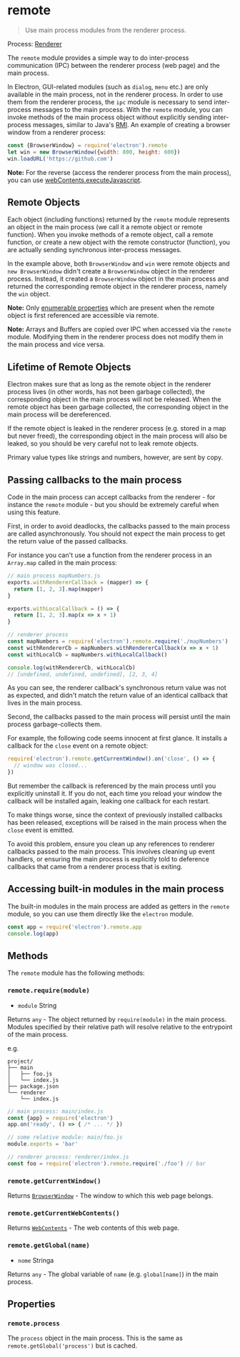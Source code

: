 # remote

> Use main process modules from the renderer process.

Process: [Renderer](../glossary.md#renderer-process)

The `remote` module provides a simple way to do inter-process communication (IPC) between the renderer process (web page) and the main process.

In Electron, GUI-related modules (such as `dialog`, `menu` etc.) are only available in the main process, not in the renderer process. In order to use them from the renderer process, the `ipc` module is necessary to send inter-process messages to the main process. With the `remote` module, you can invoke methods of the main process object without explicitly sending inter-process messages, similar to Java's [RMI](http://en.wikipedia.org/wiki/Java_remote_method_invocation). An example of creating a browser window from a renderer process:

```javascript
const {BrowserWindow} = require('electron').remote
let win = new BrowserWindow({width: 800, height: 600})
win.loadURL('https://github.com')
```

**Note:** For the reverse (access the renderer process from the main process), you can use [webContents.executeJavascript](web-contents.md#contentsexecutejavascriptcode-usergesture-callback).

## Remote Objects

Each object (including functions) returned by the `remote` module represents an object in the main process (we call it a remote object or remote function). When you invoke methods of a remote object, call a remote function, or create a new object with the remote constructor (function), you are actually sending synchronous inter-process messages.

In the example above, both `BrowserWindow` and `win` were remote objects and `new BrowserWindow` didn't create a `BrowserWindow` object in the renderer process. Instead, it created a `BrowserWindow` object in the main process and returned the corresponding remote object in the renderer process, namely the `win` object.

**Note:** Only [enumerable properties](https://developer.mozilla.org/en-US/docs/Web/JavaScript/Enumerability_and_ownership_of_properties) which are present when the remote object is first referenced are accessible via remote.

**Note:** Arrays and Buffers are copied over IPC when accessed via the `remote` module. Modifying them in the renderer process does not modify them in the main process and vice versa.

## Lifetime of Remote Objects

Electron makes sure that as long as the remote object in the renderer process lives (in other words, has not been garbage collected), the corresponding object in the main process will not be released. When the remote object has been garbage collected, the corresponding object in the main process will be dereferenced.

If the remote object is leaked in the renderer process (e.g. stored in a map but never freed), the corresponding object in the main process will also be leaked, so you should be very careful not to leak remote objects.

Primary value types like strings and numbers, however, are sent by copy.

## Passing callbacks to the main process

Code in the main process can accept callbacks from the renderer - for instance the `remote` module - but you should be extremely careful when using this feature.

First, in order to avoid deadlocks, the callbacks passed to the main process are called asynchronously. You should not expect the main process to get the return value of the passed callbacks.

For instance you can't use a function from the renderer process in an `Array.map` called in the main process:

```javascript
// main process mapNumbers.js
exports.withRendererCallback = (mapper) => {
  return [1, 2, 3].map(mapper)
}

exports.withLocalCallback = () => {
  return [1, 2, 3].map(x => x + 1)
}
```

```javascript
// renderer process
const mapNumbers = require('electron').remote.require('./mapNumbers')
const withRendererCb = mapNumbers.withRendererCallback(x => x + 1)
const withLocalCb = mapNumbers.withLocalCallback()

console.log(withRendererCb, withLocalCb)
// [undefined, undefined, undefined], [2, 3, 4]
```

As you can see, the renderer callback's synchronous return value was not as expected, and didn't match the return value of an identical callback that lives in the main process.

Second, the callbacks passed to the main process will persist until the main process garbage-collects them.

For example, the following code seems innocent at first glance. It installs a callback for the `close` event on a remote object:

```javascript
require('electron').remote.getCurrentWindow().on('close', () => {
  // window was closed...
})
```

But remember the callback is referenced by the main process until you explicitly uninstall it. If you do not, each time you reload your window the callback will be installed again, leaking one callback for each restart.

To make things worse, since the context of previously installed callbacks has been released, exceptions will be raised in the main process when the `close` event is emitted.

To avoid this problem, ensure you clean up any references to renderer callbacks passed to the main process. This involves cleaning up event handlers, or ensuring the main process is explicitly told to deference callbacks that came from a renderer process that is exiting.

## Accessing built-in modules in the main process

The built-in modules in the main process are added as getters in the `remote` module, so you can use them directly like the `electron` module.

```javascript
const app = require('electron').remote.app
console.log(app)
```

## Methods

The `remote` module has the following methods:

### `remote.require(module)`

* `module` String

Returns `any` - The object returned by `require(module)` in the main process. Modules specified by their relative path will resolve relative to the entrypoint of the main process.

e.g.

    project/
    ├── main
    │   ├── foo.js
    │   └── index.js
    ├── package.json
    └── renderer
        └── index.js
    

```js
// main process: main/index.js
const {app} = require('electron')
app.on('ready', () => { /* ... */ })
```

```js
// some relative module: main/foo.js
module.exports = 'bar'
```

```js
// renderer process: renderer/index.js
const foo = require('electron').remote.require('./foo') // bar
```

### `remote.getCurrentWindow()`

Returns [`BrowserWindow`](browser-window.md) - The window to which this web page belongs.

### `remote.getCurrentWebContents()`

Returns [`WebContents`](web-contents.md) - The web contents of this web page.

### `remote.getGlobal(name)`

* `nome` Stringa

Returns `any` - The global variable of `name` (e.g. `global[name]`) in the main process.

## Properties

### `remote.process`

The `process` object in the main process. This is the same as `remote.getGlobal('process')` but is cached.